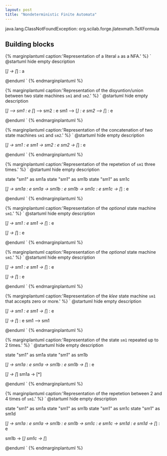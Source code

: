 ```yaml
---
layout: post
title: "Nondeterministic Finite Automata"
---
```


java.lang.ClassNotFoundException: org.scilab.forge.jlatexmath.TeXFormula

## Building blocks

{% marginplantuml caption:'Representation of a literal `a` as a NFA.' %}
`
@startuml
hide empty description

[*] -> [*] : a

@enduml
`
{% endmarginplantuml %}


{% marginplantuml caption:'Representation of the disyuntion/union between two state machines `sm1` and `sm2`.' %}
`
@startuml
hide empty description

[*] --> sm1 : e
[*] --> sm2 : e
sm1 --> [*] : e
sm2 --> [*] : e

@enduml
`
{% endmarginplantuml %}

{% marginplantuml caption:'Representation of the concatenation of two state machines `sm1` and `sm2`.' %}
`
@startuml
hide empty description

[*] -> sm1 : e
sm1 -> sm2 : e
sm2 -> [*] : e

@enduml
`
{% endmarginplantuml %}

{% marginplantuml caption:'Representation of the repetetion of `sm1` three times.' %}
`
@startuml
hide empty description

state "sm1" as sm1a
state "sm1" as sm1b
state "sm1" as sm1c

[*]  -> sm1a : e
sm1a -> sm1b : e
sm1b -> sm1c : e
sm1c -> [*]  : e

@enduml
`
{% endmarginplantuml %}


{% marginplantuml caption:'Representation of the *optional* state machine `sm1`.' %}
`
@startuml
hide empty description

[*] -> sm1 : e
sm1 -> [*] : e

[*] -> [*] : e

@enduml
`
{% endmarginplantuml %}


{% marginplantuml caption:'Representation of the *optional* state machine `sm1`.' %}
`
@startuml
hide empty description

[*] -> sm1 : e
sm1 -> [*] : e

[*] -> [*] : e

@enduml
`
{% endmarginplantuml %}

{% marginplantuml caption:'Representation of the *klee* state machine `sm1` that accepts zero or more.' %}
`
@startuml
hide empty description

[*] -> sm1 : e
sm1 -> [*] : e

[*] -> [*] : e
sm1 --> sm1

@enduml
`
{% endmarginplantuml %}


{% marginplantuml caption:'Representation of the state `sm1` repeated up to 2 times.' %}
`
@startuml
hide empty description

state "sm1" as sm1a
state "sm1" as sm1b

[*]  -> sm1a : e
sm1a -> sm1b : e
sm1b -> [*]  : e

[*]  -> [*]
sm1a -> [*]

@enduml
`
{% endmarginplantuml %}

{% marginplantuml caption:'Representation of the repetetion between 2 and 4 times of `sm1`.' %}
`
@startuml
hide empty description

state "sm1" as sm1a
state "sm1" as sm1b
state "sm1" as sm1c
state "sm1" as sm1d

[*]  -> sm1a : e
sm1a -> sm1b : e
sm1b -> sm1c : e
sm1c -> sm1d : e
sm1d -> [*]  : e

sm1b -> [*]
sm1c -> [*]

@enduml
`
{% endmarginplantuml %}

